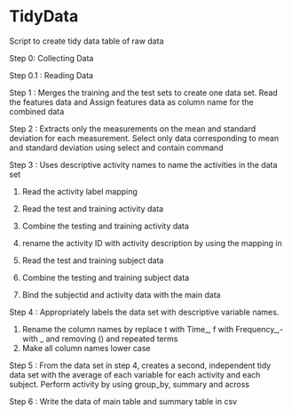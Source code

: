 # TidyData
Script to create tidy data table of raw data

Step 0: Collecting Data

Step 0.1 : Reading Data

Step 1 : Merges the training and the test sets to create one data set.
Read the features data and Assign features data as column name for the combined data



Step 2 : Extracts only the measurements on the mean and standard deviation for each measurement. 
Select only data corresponding to mean and standard deviation using select and contain command

Step 3 : Uses descriptive activity names to name the activities in the data set
1) Read the activity label mapping
2) Read the test and training activity data
3) Combine the testing and training activity data
4) rename the activity ID with activity description by using the mapping in 

1) Read the test and training subject data
2) Combine the testing and training subject data
3) Bind the subjectid and activity data with the main data

Step 4 : Appropriately labels the data set with descriptive variable names. 
1) Rename the column names by replace t with Time_, f with Frequency_,- with _ and removing () and repeated terms
2) Make all column names lower case

Step 5 : From the data set in step 4, creates a second, independent tidy data set with the average of each variable for each activity and each subject.
Perform activity by using group_by, summary and across

Step 6 : Write the data of main table and summary table in csv


